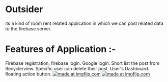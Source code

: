 # Outsider
its a kind of room rent related application in which we can post related data to the firebase server.
# Features of Application :-
Firebase registration, firebase login.
Google login.
Short list the post from Recyclerview.
Specific user can delete their post.
User's Dashboard.
floating action button.
<a href="https://imgflip.com/gif/22ugw6"><img src="https://i.imgflip.com/22ugw6.gif" title="made at imgflip.com"/></a>
<a href="https://imgflip.com/gif/22uhae"><img src="https://i.imgflip.com/22uhae.gif" title="made at imgflip.com"/></a>
